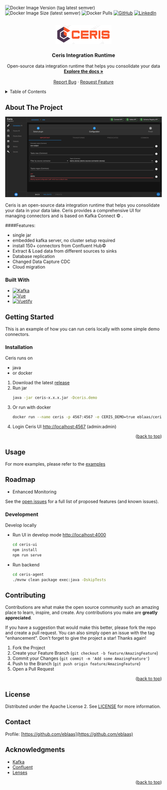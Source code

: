 <a name="readme-top"></a>

![Docker Image Version (tag latest semver)](https://img.shields.io/docker/v/eblaas/ceris/1.0.0?logo=docker)
![Docker Image Size (latest semver)](https://img.shields.io/docker/image-size/eblaas/ceris/1.0.0?logo=docker&label=size)
![Docker Pulls](https://img.shields.io/docker/pulls/eblaas/ceris?label=pulls&logo=docker)
[![GitHub](https://img.shields.io/github/license/eblaas/ceris?logo=apache)](https://github.com/eblaas/ceris/blob/main/LICENSE)
[![LinkedIn][linkedin-shield]][linkedin-url]



<!-- PROJECT LOGO -->
<br />
<div align="center">
  <a href="https://github.com/eblaas/ceris">
    <img src="docs/docs/img/ceris-alpha.png" alt="Logo" width="180" height=60>
  </a>

<h3 align="center">Ceris Integration Runtime</h3>

  <p align="center">
    Open-source data integration runtime that helps you consolidate your data
    <br />
    <a href="https://eblaas.github.io/ceris/"><strong>Explore the docs »</strong></a>
    <br />
    <br />
    <a href="https://github.com/eblaas/ceris/issues">Report Bug</a>
    ·
    <a href="https://github.com/eblaas/ceris/issues">Request Feature</a>
  </p>
</div>



<!-- TABLE OF CONTENTS -->
<details>
  <summary>Table of Contents</summary>
  <ol>
    <li>
      <a href="#about-the-project">About The Project</a>
      <ul>
        <li><a href="#built-with">Built With</a></li>
      </ul>
    </li>
    <li>
      <a href="#getting-started">Getting Started</a>
      <ul>
        <li><a href="#installation">Installation</a></li>
      </ul>
    </li>
    <li><a href="#usage">Usage</a></li>
    <li><a href="#roadmap">Roadmap</a></li>
    <li><a href="#development">Development</a></li>
    <li><a href="#contributing">Contributing</a></li>
    <li><a href="#license">License</a></li>
    <li><a href="#contact">Contact</a></li>
    <li><a href="#acknowledgments">Acknowledgments</a></li>
  </ol>
</details>



<!-- ABOUT THE PROJECT -->
## About The Project

[![Product Name Screen Shot][product-screenshot]]()

Ceris is an open-source data integration runtime that helps you consolidate your data in your data lake.
Ceris provides a comprehensive UI for managing connectors and is based on Kafka Connect &copy; .

####Features:
* single jar
* embedded kafka server, no cluster setup required
* install 150+ connectors from Confluent Hub&copy;
* Extract & Load data from different sources to sinks
* Database replication
* Changed Data Capture CDC
* Cloud migration


### Built With

* [![Kafka][Kafka]][Kafka-url]
* [![Vue][Vue.js]][Vue-url]
* [![Vuetify][Vuetify]][Vuetify-url]


<!-- GETTING STARTED -->
## Getting Started

This is an example of how you can run ceris locally with some simple demo connectors.

### Installation
Ceris runs on
* java
* or docker

1. Download the latest [release](https://github.com/eblaas/ceris/releases)
2. Run jar
   ```sh
   java -jar ceris-x.x.x.jar -Dceris.demo
   ```
3. Or run with docker
   ```sh
   docker run --name ceris -p 4567:4567 -e CERIS_DEMO=true eblaas/ceris
   ```
4. Login Ceris UI [http://localhost:4567](http://localhost:4567) (admin:admin)
 

<p align="right">(<a href="#readme-top">back to top</a>)</p>



<!-- USAGE EXAMPLES -->
## Usage

For more examples, please refer to the [examples](examples)


<!-- ROADMAP -->
## Roadmap

- Enhanced Monitoring


See the [open issues](https://github.com/eblaas/ceris/issues) for a full list of proposed features (and known issues).


### Development

Develop locally
* Run UI in develop mode [http://localhost:4000](http://localhost:4000)
  ```sh
  cd ceris-ui
  npm install
  npm run serve
  ```
* Run backend
  ```sh
  cd ceris-agent
  ./mvnw clean package exec:java -DskipTests
  ```

<!-- CONTRIBUTING -->
## Contributing


Contributions are what make the open source community such an amazing place to learn, inspire, and create. Any contributions you make are **greatly appreciated**.

If you have a suggestion that would make this better, please fork the repo and create a pull request. You can also simply open an issue with the tag "enhancement".
Don't forget to give the project a star! Thanks again!

1. Fork the Project
2. Create your Feature Branch (`git checkout -b feature/AmazingFeature`)
3. Commit your Changes (`git commit -m 'Add some AmazingFeature'`)
4. Push to the Branch (`git push origin feature/AmazingFeature`)
5. Open a Pull Request

<p align="right">(<a href="#readme-top">back to top</a>)</p>



## License

Distributed under the Apache License 2. See [LICENSE](LICENSE) for more information.


## Contact

Profile: [https://github.com/eblaas](https://github.com/eblaas)


<!-- ACKNOWLEDGMENTS -->
## Acknowledgments

* [Kafka](https://kafka.apache.org/)
* [Confluent](https://www.confluent.io/)
* [Lenses](https://lenses.io/)

<p align="right">(<a href="#readme-top">back to top</a>)</p>

[linkedin-shield]: https://img.shields.io/badge/-LinkedIn-black.svg?logo=linkedin&colorB=555
[linkedin-url]: https://linkedin.com/in/ernst-blaas-678306238
[product-screenshot]: docs/docs/img/ceris-screen.png
[Kafka]: https://img.shields.io/badge/Kafka%20Connect-000000?style=flat-square&logo=apachekafka&logoColor=white
[kafka-url]: http://kafka.apache.org/documentation/#connect
[Vue.js]: https://img.shields.io/badge/Vue.js-000000?style=flat-square&logo=vuedotjs&logoColor=4FC08D
[Vue-url]: https://vuejs.org/
[Vuetify]: https://img.shields.io/badge/Vuetify-000000?style=flat-square&logo=vuetify&logoColor=4FC08D
[Vuetify-url]: https://vuetifyjs.com/
